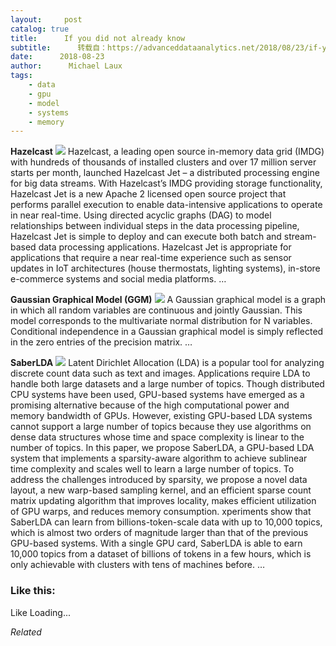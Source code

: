 ```yaml
---
layout:     post
catalog: true
title:      If you did not already know
subtitle:      转载自：https://advanceddataanalytics.net/2018/08/23/if-you-did-not-already-know-461/
date:      2018-08-23
author:      Michael Laux
tags:
    - data
    - gpu
    - model
    - systems
    - memory
---
```


**Hazelcast** ![](https://aboutdataanalytics.files.wordpress.com/2015/01/google.png?w=529)
Hazelcast, a leading open source in-memory data grid (IMDG) with hundreds of thousands of installed clusters and over 17 million server starts per month, launched Hazelcast Jet – a distributed processing engine for big data streams. With Hazelcast’s IMDG providing storage functionality, Hazelcast Jet is a new Apache 2 licensed open source project that performs parallel execution to enable data-intensive applications to operate in near real-time. Using directed acyclic graphs (DAG) to model relationships between individual steps in the data processing pipeline, Hazelcast Jet is simple to deploy and can execute both batch and stream-based data processing applications. Hazelcast Jet is appropriate for applications that require a near real-time experience such as sensor updates in IoT architectures (house thermostats, lighting systems), in-store e-commerce systems and social media platforms. … 

**Gaussian Graphical Model (GGM)** ![](https://aboutdataanalytics.files.wordpress.com/2015/01/google.png?w=529)
A Gaussian graphical model is a graph in which all random variables are continuous and jointly Gaussian. This model corresponds to the multivariate normal distribution for N variables. Conditional independence in a Gaussian graphical model is simply reflected in the zero entries of the precision matrix. … 

**SaberLDA** ![](https://aboutdataanalytics.files.wordpress.com/2015/01/google.png?w=529)
Latent Dirichlet Allocation (LDA) is a popular tool for analyzing discrete count data such as text and images. Applications require LDA to handle both large datasets and a large number of topics. Though distributed CPU systems have been used, GPU-based systems have emerged as a promising alternative because of the high computational power and memory bandwidth of GPUs. However, existing GPU-based LDA systems cannot support a large number of topics because they use algorithms on dense data structures whose time and space complexity is linear to the number of topics. In this paper, we propose SaberLDA, a GPU-based LDA system that implements a sparsity-aware algorithm to achieve sublinear time complexity and scales well to learn a large number of topics. To address the challenges introduced by sparsity, we propose a novel data layout, a new warp-based sampling kernel, and an efficient sparse count matrix updating algorithm that improves locality, makes efficient utilization of GPU warps, and reduces memory consumption. xperiments show that SaberLDA can learn from billions-token-scale data with up to 10,000 topics, which is almost two orders of magnitude larger than that of the previous GPU-based systems. With a single GPU card, SaberLDA is able to earn 10,000 topics from a dataset of billions of tokens in a few hours, which is only achievable with clusters with tens of machines before. … 





### Like this:

Like Loading...


*Related*

